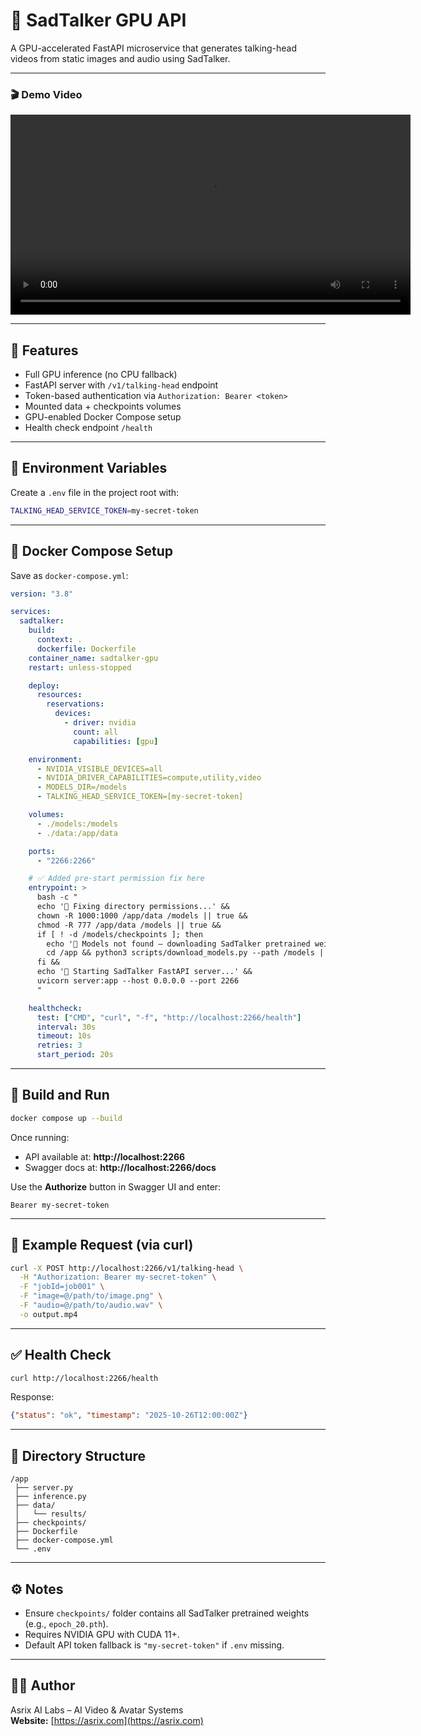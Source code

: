 # 🧠 SadTalker GPU API

A GPU-accelerated FastAPI microservice that generates talking-head videos from static images and audio using SadTalker.

---

### 🎬 Demo Video

<video src="https://studio.orient-telecoms.com/demo/ORT2266_output.mp4" controls width="640"></video>

---

## 🚀 Features

- Full GPU inference (no CPU fallback)
- FastAPI server with `/v1/talking-head` endpoint
- Token-based authentication via `Authorization: Bearer <token>`
- Mounted data + checkpoints volumes
- GPU-enabled Docker Compose setup
- Health check endpoint `/health`

---

## 🧩 Environment Variables

Create a `.env` file in the project root with:

```bash
TALKING_HEAD_SERVICE_TOKEN=my-secret-token
```

---

## 🐋 Docker Compose Setup

Save as `docker-compose.yml`:

```yaml
version: "3.8"

services:
  sadtalker:
    build:
      context: .
      dockerfile: Dockerfile
    container_name: sadtalker-gpu
    restart: unless-stopped

    deploy:
      resources:
        reservations:
          devices:
            - driver: nvidia
              count: all
              capabilities: [gpu]

    environment:
      - NVIDIA_VISIBLE_DEVICES=all
      - NVIDIA_DRIVER_CAPABILITIES=compute,utility,video
      - MODELS_DIR=/models
      - TALKING_HEAD_SERVICE_TOKEN=[my-secret-token]

    volumes:
      - ./models:/models
      - ./data:/app/data

    ports:
      - "2266:2266"

    # ✅ Added pre-start permission fix here
    entrypoint: >
      bash -c "
      echo '🔧 Fixing directory permissions...' &&
      chown -R 1000:1000 /app/data /models || true &&
      chmod -R 777 /app/data /models || true &&
      if [ ! -d /models/checkpoints ]; then
        echo '🔽 Models not found — downloading SadTalker pretrained weights...';
        cd /app && python3 scripts/download_models.py --path /models || true;
      fi &&
      echo '🚀 Starting SadTalker FastAPI server...' &&
      uvicorn server:app --host 0.0.0.0 --port 2266
      "

    healthcheck:
      test: ["CMD", "curl", "-f", "http://localhost:2266/health"]
      interval: 30s
      timeout: 10s
      retries: 3
      start_period: 20s
```

---

## 🧱 Build and Run

```bash
docker compose up --build
```

Once running:
- API available at: **http://localhost:2266**
- Swagger docs at: **http://localhost:2266/docs**

Use the **Authorize** button in Swagger UI and enter:

```
Bearer my-secret-token
```

---

## 🧪 Example Request (via curl)

```bash
curl -X POST http://localhost:2266/v1/talking-head \
  -H "Authorization: Bearer my-secret-token" \
  -F "jobId=job001" \
  -F "image=@/path/to/image.png" \
  -F "audio=@/path/to/audio.wav" \
  -o output.mp4
```

---

## ✅ Health Check

```bash
curl http://localhost:2266/health
```

Response:
```json
{"status": "ok", "timestamp": "2025-10-26T12:00:00Z"}
```

---

## 📁 Directory Structure

```
/app
 ├── server.py
 ├── inference.py
 ├── data/
 │   └── results/
 ├── checkpoints/
 ├── Dockerfile
 ├── docker-compose.yml
 └── .env
```

---

## ⚙️ Notes

- Ensure `checkpoints/` folder contains all SadTalker pretrained weights (e.g., `epoch_20.pth`).
- Requires NVIDIA GPU with CUDA 11+.
- Default API token fallback is `"my-secret-token"` if `.env` missing.

---

## 🧑‍💻 Author

Asrix AI Labs – AI Video & Avatar Systems  
**Website:** [https://asrix.com](https://asrix.com)


